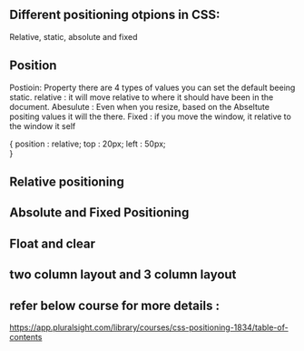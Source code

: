 ## Different positioning otpions in CSS:
Relative, static, absolute and fixed 

## Position
  Postioin: Property there are 4 types of values you can set
  the default beeing static. 
  relative : it will move relative to where it should have been in the document. 
  Abesulute : Even when you resize, based on the Abseltute positing values it will the there.
  Fixed : if you move the window, it relative to the window it self

  {
    position : relative;
    top : 20px;
    left : 50px;  
  }

## Relative positioning
## Absolute and Fixed Positioning
## Float and clear 

## two column layout and 3 column layout
## refer below course for more details : 
https://app.pluralsight.com/library/courses/css-positioning-1834/table-of-contents
